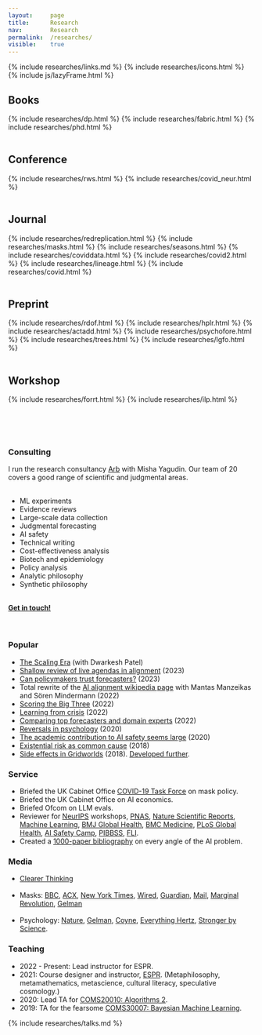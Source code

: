 ```yaml
---
layout: 	page
title: 		Research
nav: 		Research
permalink:	/researches/
visible:	true
---
```


{%	include researches/links.md	%}
{%	include researches/icons.html	%}
{%  include js/lazyFrame.html  %}


<style>
	{% include researches/papers.css %}

	tr {
    	border-bottom: 22px solid transparent;
	}

</style>    


## Books

<table>
	{%	include researches/dp.html	%}
	{%	include researches/fabric.html	%}
	{%	include researches/phd.html	%}
	<!-- %	include researches/gr.html	%} -->
	<!-- %	include researches/mp.html	%} -->
	<!-- %	include researches/arbbook.html	%} -->
</table>


## Conference

<table>
	{%	include researches/rws.html	%}
	{%	include researches/covid_neur.html	%}
</table>


## Journal

<table>
	{%  include researches/redreplication.html	%}
	{%	include researches/masks.html	%}
	{%	include researches/seasons.html	%}
	{%	include researches/coviddata.html	%}
	{%	include researches/covid2.html	%}
	{%	include researches/lineage.html	%}
	{%	include researches/covid.html	%}
</table>


## Preprint

<table>
	{%  include researches/rdof.html	%}
	{%  include researches/hplr.html	%}
	{%  include researches/actadd.html	%}
	{%  include researches/psychofore.html	%}
	{%  include researches/trees.html	%}
	{%	include researches/lgfo.html	%}
</table>


## Workshop

<table>
	{%	include researches/forrt.html	%}
	{%	include researches/ilp.html	%}
</table>



<br><br>


<div class="accordion">
	<h3>Consulting</h3>
	<div>
		I run the research consultancy <a href="{{arb}}">Arb</a> with Misha Yagudin. Our team of 20 covers a good range of scientific and judgmental areas.<br><br>
		<ul>
			<li>ML experiments</li>
			<li>Evidence reviews</li>
			<li>Large-scale data collection</li>
			<li>Judgmental forecasting</li>
			<li>AI safety</li>
			<li>Technical writing</li>
			<!-- <li>Software engineering</li> -->
			<li>Cost-effectiveness analysis</li>
			<li>Biotech and epidemiology</li>
			<li>Policy analysis</li>
			<!-- <li>Hardware</li> -->
			<li>Analytic philosophy</li>
			<li>Synthetic philosophy</li>
			<!-- <li>Philanthropy</li> -->
		</ul>
		<br>
		<b><a href="mailto:hi@arbresearch.com">Get in touch!</a></b>
		<br><br><br>
	</div>
	<h3>Popular</h3>
	<div>
		<ul>
		<!--  -->
		<li><a class="noline" href="https://press.stripe.com/scaling">The Scaling Era</a> (with Dwarkesh Patel)</li>
		<li><a class="noline" href="{{shallow}}">Shallow review of live agendas in alignment</a> (2023)</li>
		<li> <a class="noline" href="{{ifp}}">Can policymakers trust forecasters?</a> (2023)</li>
		<li> Total rewrite of the <a class="noline" href="{{wiki}}">AI alignment wikipedia page</a> with Mantas Manzeikas and Sören Mindermann (2022)</li>
		<li> <a class="noline" href="{{big3}}">Scoring the Big Three</a> (2022)</li>
		<li> <a class="noline" href="{{kulveit}}">Learning from crisis</a> (2022)</li>
		<li> <a class="noline" href="{{supers}}">Comparing top forecasters and domain experts</a> (2022)</li>
		<li> <a  class="noline" href="{{nat}}">Reversals in psychology</a> (2020)</li>
		<li> <a  class="noline" href="{{academic_safety}}" target="_blank">The academic contribution to AI safety seems large</a> (2020)</li>
		<li> <a  class="noline" href="{{xrisk}}" target="_blank">Existential risk as common cause</a> (2018)</li>
		<li> <a  class="noline" href="/grids" target="_blank">Side effects in Gridworlds</a> (2018). <a href="{{gridcite}}">Developed further</a>.</li>
		</ul>
	</div>
<!--  -->
	<h3>Service</h3>
	<div>
		<ul>
			<li> Briefed the UK Cabinet Office <a href="{{ctf}}">COVID-19 Task Force</a> on mask policy.</li>
			<li> Briefed the UK Cabinet Office on AI economics.</li>
			<li> Briefed Ofcom on LLM evals.</li>
			<li> Reviewer for <a href="{{neuripsite}}">NeurIPS</a> workshops, <a href="{{pnas}}">PNAS</a>, <a href="{{natty}}">Nature Scientific Reports</a>, <a href="{{ml}}">Machine Learning</a>, <a href="{{bmj}}">BMJ Global Health</a>, <a href="{{bmc}}">BMC Medicine</a>, <a href="{{plosg}}">PLoS Global Health</a>, <a href="{{aisc}}">AI Safety Camp</a>, <a href="{{pib}}">PIBBSS</a>, <a href="{{fli}}">FLI</a>.</li>
			<li> Created a <a href="{{zotero}}">1000-paper bibliography</a> on every angle of the AI problem.</li>
		</ul>
	</div>
<!--  -->
	<h3>Media</h3>
	<div>
		<ul>
			<li><a href="{{ct}}">Clearer Thinking</a><br><br>			</li>
			<li>Masks: <a href="{{bbc}}">BBC</a>, <a href="{{acxmandate}}">ACX</a>, <a href="{{nyt}}">New York Times</a>, <a href="{{wired}}">Wired</a>, <a href="{{guardian}}">Guardian</a>, <a href="{{mails}}">Mail</a>, <a href="{{mr}}">Marginal Revolution</a>, <a href="{{ag}}">Gelman</a><br><br></li>
			<li>Psychology: <a href="{{nat}}">Nature</a>, <a href="{{ag}}">Gelman</a>, <a href="{{jc}}">Coyne</a>, <a href="{{hertz}}">Everything Hertz</a>, <a href="{{sbs}}">Stronger by Science</a>.		</li>
			<!-- *Gelman  -->
		</ul>
	</div>
<!--  -->
	<h3>Teaching</h3>
	<div>
		<ul>
			<li>2022 - Present: Lead instructor for ESPR. </li>
			<li>2021: Course designer and instructor, <a href="{{espr}}">ESPR</a>. (Metaphilosophy, metamathematics, metascience, cultural literacy, speculative cosmology.)</li>
			<li>2020: Lead TA for <a href="{{algo}}">COMS20010: Algorithms 2</a>.</li>
			<li>2019: TA for the fearsome <a href="{{coms}}">COMS30007: Bayesian Machine Learning</a>.</li>
		</ul>
	</div>
	<!--  -->
	{%	include researches/talks.md 	%}	
	<!--  -->
</div>




<br><br>







<!-- THE POINT DROPDOWN -->
<script>
  	function drop(id) {
    	document.getElementById(id).classList.toggle("show");
  	}
	// // Close the dropdown menu if the user clicks outside of it
  	window.onclick = function(event) {
	    if (!event.target.matches('.dropped')) {
	      var dropdowns = document.getElementsByClassName("dropdown-content");
	      var i;
	      for (i = 0; i < dropdowns.length; i++) {
	        var openDropdown = dropdowns[i];
	        if (openDropdown.classList.contains('show')) {
	          openDropdown.classList.remove('show');
	        }
	      }
	    }
	}
</script>


